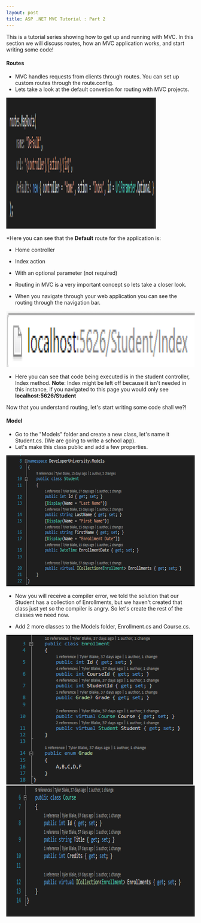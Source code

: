 ```yaml
---
layout: post
title: ASP .NET MVC Tutorial : Part 2
---
```


This is a tutorial series showing how to get up and running with MVC. In this section we will discuss routes,
how an MVC application works, and start writing some code!

#### Routes
* MVC handles requests from clients through routes. You can set up custom routes through the route.config.
* Lets take a look at the default convetion for routing with MVC projects.

<img src="/assets/defaultRouteConfig.png" width="400px;" height="350px;" style="margin:auto;"> 

*Here you can see that the **Default** route for the application is:
  * Home controller
  * Index action
  * With an optional parameter (not required)


* Routing in MVC is a very important concept so lets take a closer look.
* When you navigate through your web application you can see the routing through the navigation bar.

<img src="/assets/defaultRoutingUrl.png" width="600px;" height="150px;" style="margin:auto;"> 

* Here you can see that code being executed is in the student controller, Index method.
**Note**: Index might be left off because it isn't needed in this instance, if you navigated to this page you would only see **localhost:5626/Student**

Now that you understand routing, let's start writing some code shall we?!


#### Model
* Go to the "Models" folder and create a new class, let's name it Student.cs. (We are going to write a school app).
* Let's make this class public and add a few properties.

<img src="/assets/studentClass.png" width="600px;" height="350px;" style="margin:auto;"> 

* Now you will receive a compiler error, we told the solution that our Student has a collection of Enrollments, but we haven't created that class just yet so the compiler is angry. So let's create the rest of the classes we need now.

* Add 2 more classes to the Models folder, Enrollment.cs and Course.cs.

<img src="/assets/enrollmentClass.png" width="500px;" height="400px;" style="margin:auto;">

<img src="/assets/courseClass.png" width="600px;" height="350px;" style="margin:auto;">
